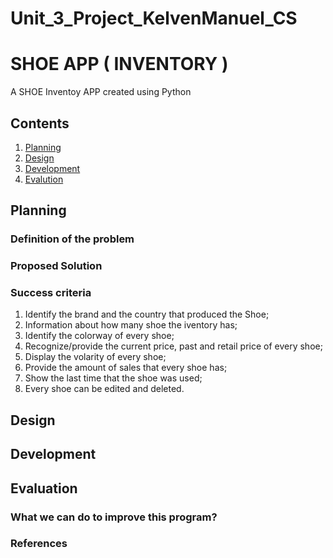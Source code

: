 # Unit_3_Project_KelvenManuel_CS

 SHOE APP ( INVENTORY ) 
===========================

A SHOE Inventoy APP created using Python

Contents
------------------------------
  1. [Planning](#planning)
  1. [Design](#design)
  1. [Development](#development)
  1. [Evalution](#evaluation)

 Planning
-----------------
### Definition of the problem 

### Proposed Solution 

### Success criteria

1. Identify the brand and the country that produced the Shoe;
2. Information about how many shoe the iventory has;
3. Identify the colorway of every shoe; 
4. Recognize/provide the current price, past and retail price of every shoe;
5. Display the volarity of every shoe;
6. Provide the amount of sales that every shoe has;
7. Show the last time that the shoe was used;
8. Every shoe can be edited and deleted.

 Design 
-----------------------



Development 
-----------------------

Evaluation 
-----------------------

### What we can do to improve this program?

### References 
